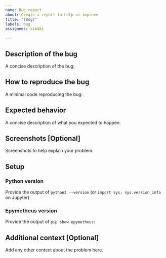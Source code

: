 ```yaml
---
name: Bug report
about: Create a report to help us improve
title: "[Bug]"
labels: bug
assignees: simaki

---
```


## Description of the bug
A concise description of the bug:

## How to reproduce the bug
A minimal code reproducing the bug:

## Expected behavior
A concise description of what you expected to happen.

## Screenshots [Optional]
Screenshots to help explain your problem.

## Setup

### Python version
Provide the output of `python3 --version` (or `import sys; sys.version_info` on Jupyter):

### Epymetheus version
Provide the output of `pip show epymetheus`:

## Additional context [Optional]
Add any other context about the problem here.
